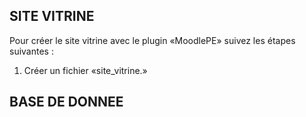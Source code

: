 ## SITE VITRINE

Pour créer le site vitrine avec le plugin «MoodlePE» suivez les étapes suivantes : 
1. Créer un fichier «site_vitrine.»


## BASE DE DONNEE